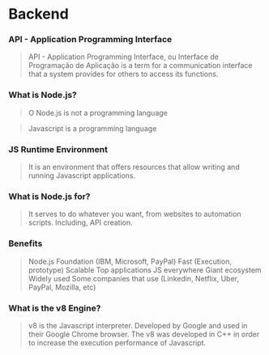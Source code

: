 # Backend

### API - Application Programming Interface

> API - Application Programming Interface, ou Interface de Programação de Aplicação is a term for a communication interface that a system provides for others to access its functions.

### What is Node.js?

> O Node.js is not a programming language

> Javascript is a programming language

### JS Runtime Environment

> It is an environment that offers resources that allow writing and running Javascript applications.

### What is Node.js for?

> It serves to do whatever you want, from websites to automation scripts. Including, API creation.

### Benefits

> Node.js Foundation (IBM, Microsoft, PayPal)
> Fast (Execution, prototype)
> Scalable
> Top applications
> JS everywhere
> Giant ecosystem
> Widely used
> Some companies that use (Linkedin, Netflix, Uber, PayPal, Mozilla, etc)

### What is the v8 Engine?

> v8 is the Javascript interpreter. Developed by Google and used in their Google Chrome browser.
> The v8 was developed in C++ in order to increase the execution performance of Javascript. 